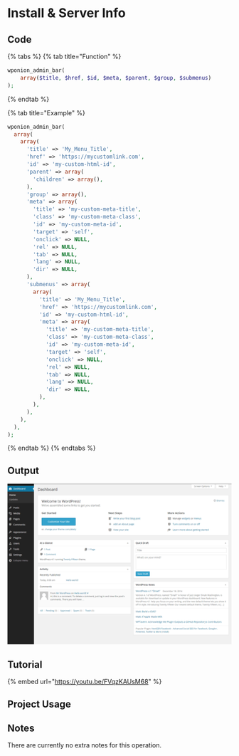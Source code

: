 # Install & Server Info

## Code

{% tabs %}
{% tab title="Function" %}
```php
wponion_admin_bar( 
    array($title, $href, $id, $meta, $parent, $group, $submenus)
);
```
{% endtab %}

{% tab title="Example" %}
```php
wponion_admin_bar(
  array(
    array(
      'title' => 'My_Menu_Title',
      'href' => 'https://mycustomlink.com',
      'id' => 'my-custom-html-id',
      'parent' => array(
        'children' => array(),
      ),
      'group' => array(),
      'meta' => array(
        'title' => 'my-custom-meta-title',
        'class' => 'my-custom-meta-class',
        'id' => 'my-custom-meta-id',
        'target' => 'self',
        'onclick' => NULL,
        'rel' => NULL,
        'tab' => NULL,
        'lang' => NULL,
        'dir' => NULL,
      ),
      'submenus' => array(
        array(
          'title' => 'My_Menu_Title',
          'href' => 'https://mycustomlink.com',
          'id' => 'my-custom-html-id',
          'meta' => array(
            'title' => 'my-custom-meta-title',
            'class' => 'my-custom-meta-class',
            'id' => 'my-custom-meta-id',
            'target' => 'self',
            'onclick' => NULL,
            'rel' => NULL,
            'tab' => NULL,
            'lang' => NULL,
            'dir' => NULL,
          ),
        ),
      ),
    ),
  ),
);
```
{% endtab %}
{% endtabs %}

## Output

![](../.gitbook/assets/image%20%289%29.png)

## Tutorial

{% embed url="https://youtu.be/FVqzKAUsM68" %}

## Project Usage



## Notes

There are currently no extra notes for this operation.


